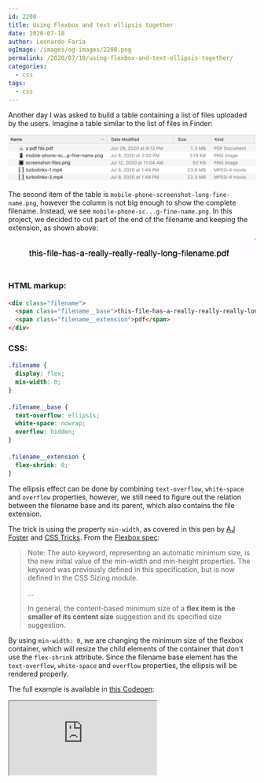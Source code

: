 ```yaml
---
id: 2208
title: Using Flexbox and text ellipsis together
date: 2020-07-18
author: Leonardo Faria
ogImage: /images/og-images/2208.png
permalink: /2020/07/18/using-flexbox-and-text-ellipsis-together/
categories:
  - css
tags:
  - css
---
```


Another day I was asked to build a table containing a list of files uploaded by the users. Imagine a table similar to the list of files in Finder:

![Finder](/wp-content/uploads/2020/07/finder.jpg)

The second item of the table is `mobile-phone-screenshot-long-fine-name.png`, however the column is not big enough to show the complete filename. Instead, we see `mobile-phone-sc...g-fine-name.png`. In this project, we decided to cut part of the end of the filename and keeping the extension, as shown above: 

![Finder](/wp-content/uploads/2020/07/filename.gif)

### HTML markup:

```html
<div class="filename">
  <span class="filename__base">this-file-has-a-really-really-really-long-filename.</span>
  <span class="filename__extension">pdf</span>
</div>
```

### CSS: 

```css
.filename {
  display: flex;
  min-width: 0;
}

.filename__base {
  text-overflow: ellipsis;
  white-space: nowrap;
  overflow: hidden;
}

.filename__extension {
  flex-shrink: 0;
}
```

The ellipsis effect can be done by combining `text-overflow`, `white-space` and `overflow` properties, however, we still need to figure out the relation between the filename base and its parent, which also contains the file extension. 

The trick is using the property `min-width`, as covered in this pen by [AJ Foster](https://codepen.io/aj-foster/pen/emBYPW) and [CSS Tricks](https://css-tricks.com/flexbox-truncated-text/). From the [Flexbox spec](https://drafts.csswg.org/css-flexbox/#min-size-auto):

> Note: The auto keyword, representing an automatic minimum size, is the new initial value of the min-width and min-height properties. The keyword was previously defined in this specification, but is now defined in the CSS Sizing module.
>
> ...
>
> In general, the content-based minimum size of a **flex item is the smaller of its content size** suggestion and its specified size suggestion. 

By using `min-width: 0`, we are changing the minimum size of the flexbox container, which will resize the child elements of the container that don't use the `flex-shrink` attribute. Since the filename base element has the `text-overflow`, `white-space` and `overflow` properties, the ellipsis will be rendered properly.

The full example is available in [this Codepen](https://codepen.io/leonardofaria/pen/rNxZJad):

<div class="full-width">
  <iframe src="https://codepen.io/leonardofaria/pen/rNxZJad" class="w-full h-screen"></iframe>
</div>
